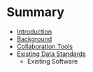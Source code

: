 # Summary

* [Introduction](README.md)
* [Background](01-Background.md)
* [Collaboration Tools](collaboration_tools.md)
* [Existing Data Standards](existing_data_standards.md)
   * Existing Software

